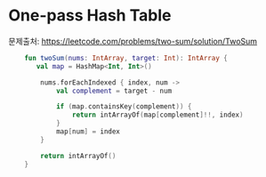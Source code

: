 # One-pass Hash Table

문제출처: https://leetcode.com/problems/two-sum/solution/TwoSum

```kotlin
    fun twoSum(nums: IntArray, target: Int): IntArray {
       val map = HashMap<Int, Int>()

        nums.forEachIndexed { index, num ->
            val complement = target - num

            if (map.containsKey(complement)) {
                return intArrayOf(map[complement]!!, index)
            }
            map[num] = index
        }

        return intArrayOf()
    }
```

